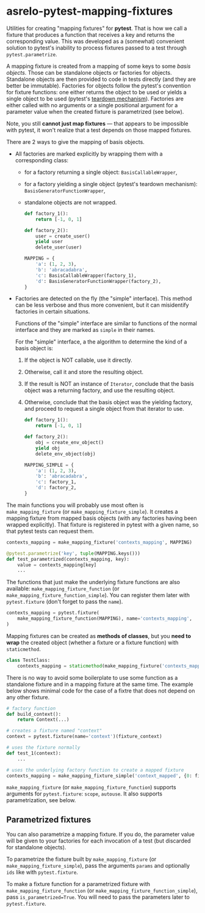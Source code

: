 # asrelo-pytest-mapping-fixtures

Utilities for creating "mapping fixtures" for **pytest**. That is how we call a fixture that produces a function that receives a key and returns the corresponding value. This was developed as a (somewhat) convenient solution to pytest's inability to process fixtures passed to a test through `pytest.parametrize`.

A mapping fixture is created from a mapping of some keys to some *basis objects*. Those can be standalone objects or factories for objects. Standalone objects are then provided to code in tests directly (and they are better be immutable). Factories for objects follow the pytest's convention for fixture functions: one either returns the object to be used or yields a single object to be used (pytest's [teardown mechanism](https://docs.pytest.org/en/stable/how-to/fixtures.html#yield-fixtures-recommended)). Factories are either called with no arguments or a single positional argument for a parameter value when the created fixture is parametrized (see below).

Note, you still **cannot just map fixtures** &mdash; that appears to be impossible with pytest, it won't realize that a test depends on those mapped fixtures.

There are 2 ways to give the mapping of basis objects.

* All factories are marked explicitly by wrapping them with a corresponding class:
  * for a factory returning a single object: `BasisCallableWrapper`,
  * for a factory yielding a single object (pytest's teardown mechanism): `BasisGeneratorFunctionWrapper`,
  * standalone objects are not wrapped.

     ```python 
     def factory_1():
         return [-1, 0, 1]

     def factory_2():
         user = create_user()
         yield user
         delete_user(user)

     MAPPING = {
         'a': (1, 2, 3),
         'b': 'abracadabra',
         'c': BasisCallableWrapper(factory_1),
         'd': BasisGeneratorFunctionWrapper(factory_2),
     }
     ```

* Factories are detected on the fly (the "simple" interface). This method can be less verbose and thus more convenient, but it can misidentify factories in certain situations.

  Functions of the "simple" interface are similar to functions of the normal interface and they are marked as `simple` in their names.

  For the "simple" interface, a the algorithm to determine the kind of a basis object is:

  1. If the object is NOT callable, use it directly.
  2. Otherwise, call it and store the resulting object.
  3. If the result is NOT an instance of `Iterator`, conclude that the basis object was a returning factory, and use the resulting object.
  4. Otherwise, conclude that the basis object was the yielding factory, and proceed to request a single object from that iterator to use.

     ```python 
     def factory_1():
         return [-1, 0, 1]

     def factory_2():
         obj = create_env_object()
         yield obj
         delete_env_object(obj)

     MAPPING_SIMPLE = {
         'a': (1, 2, 3),
         'b': 'abracadabra',
         'c': factory_1,
         'd': factory_2,
     }
     ```

The main functions you will probably use most often is `make_mapping_fixture` (or `make_mapping_fixture_simple`). It creates a mapping fixture from mapped basis objects (with any factories having been wrapped explicitly). That fixture is registered in pytest with a given name, so that pytest tests can request them.

```python
contexts_mapping = make_mapping_fixture('contexts_mapping', MAPPING)

@pytest.parametrize('key', tuple(MAPPING.keys()))
def test_parametrized(contexts_mapping, key):
    value = contexts_mapping[key]
    ...
```

The functions that just make the underlying fixture functions are also available: `make_mapping_fixture_function` (or `make_mapping_fixture_function_simple`). You can register them later with `pytest.fixture` (don't forget to pass the `name`).

```python
contexts_mapping = pytest.fixture(
    make_mapping_fixture_function(MAPPING), name='contexts_mapping',
)
```

Mapping fixtures can be created as **methods of classes**, but you **need to wrap** the created object (whether a fixture or a fixture function) with `staticmethod`.

```python
class TestClass:
    contexts_mapping = staticmethod(make_mapping_fixture('contexts_mapping', MAPPING))
```

There is no way to avoid some boilerplate to use some function as a standalone fixture and in a mapping fixture at the same time. The example below shows minimal code for the case of a fixtre that does not depend on any other fixture.

```python
# factory function
def build_context():
    return Context(...)

# creates a fixture named "context"
context = pytest.fixture(name='context')(fixture_context)

# uses the fixture normally
def test_1(context):
    ...

# uses the underlying factory function to create a mapped fixture
contexts_mapping = make_mapping_fixture_simple('context_mapped', {0: fixture_context})
```

`make_mapping_fixture` (or `make_mapping_fixture_function`) supports arguments for `pytest.fixture`: `scope`, `autouse`. It also supports parametrization, see below.

## Parametrized fixtures

You can also parametrize a mapping fixture. If you do, the parameter value will be given to your factories for each invocation of a test (but discarded for standalone objects).

To parametrize the fixture built by `make_mapping_fixture` (or `make_mapping_fixture_simple`), pass the arguments `params` and optionally `ids` like with `pytest.fixture`.

To make a fixture function for a parametrized fixture with `make_mapping_fixture_function` (or `make_mapping_fixture_function_simple`), pass `is_parametrized=True`. You will need to pass the parameters later to `pytest.fixture`.
